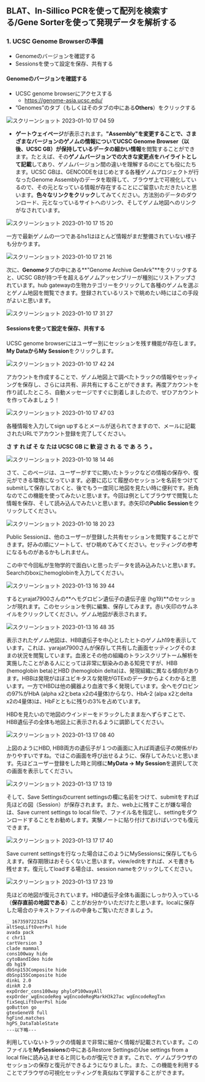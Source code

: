 ## BLAT、In-Sillico PCRを使って配列を検索する/Gene Sorterを使って発現データを解析する

###  1. UCSC Genome Browserの準備

- Genomeのバージョンを確認する
- Sessionsを使って設定を保存、共有する

####  Genomeのバージョンを確認する

- UCSC genome browserにアクセスする
  - https://genome-asia.ucsc.edu/
- ”Genomes”のタブ（もしくはそのタブの中にある**Others**）をクリックする

![スクリーンショット 2023-01-10 17 04 59](https://user-images.githubusercontent.com/296176/217182529-20435d40-110d-4543-b8db-42e4693a5642.png)

- **ゲートウェイページ**が表示されます。**"Assembly"**を変更することで、さまざまなバージョンのゲノムの情報についてUCSC Genome Browser（以後、UCSC GB）が保持しているデータの**細かい情報**を閲覧することができます。たとえば、その**ゲノムバージョンでの大きな変更点をハイライトとして記載**してあり、ゲノムバージョン間の違いを理解するのにとても役にたちます。UCSC GBは、GENCODEをはじめとする各種ゲノムプロジェクトが行なったGenome Assemblyのデータを取得して、ブラウザ上で可視化しているので、その元となっている情報が存在することにご留意いただきたいと思います。**色々なリンクをクリック**してみてください。方法別のデータのダウンロード、元となっているサイトへのリンク、そしてゲノム地図へのリンクがなされています。

![スクリーンショット 2023-01-10 17 15 20](https://user-images.githubusercontent.com/296176/217183476-47098849-f209-4e10-a63f-149c22006a26.png)

一方で最新ゲノムの一つであるhs1はほとんど情報がまだ整備されていない様子も分かります。

![スクリーンショット 2023-01-10 17 21 16](https://user-images.githubusercontent.com/296176/217183499-0c69ea70-ca65-42a9-83d3-9257bf8ed899.png)

次に、**Genome**タブの中にある**"Genome Archive GenArk"**をクリックすると、UCSC GBが持つ千を超えるゲノムアッセンブリーが種別にリストアップされています。hub gatewayの生物カテゴリーをクリックして各種のゲノムを選ぶとゲノム地図を閲覧できます。登録されているリストで眺めたい時にはこの手段がよいと思います。

![スクリーンショット 2023-01-10 17 31 27](https://user-images.githubusercontent.com/296176/217183523-f7bab076-c3ea-4568-9b21-633096594a67.png)

#### Sessionsを使って設定を保存、共有する

UCSC genome browserにはユーザー別にセッションを残す機能が存在します。**My DataからMy Session**をクリックします。

![スクリーンショット 2023-01-10 17 42 24](https://user-images.githubusercontent.com/296176/217183527-f42df96a-0e6d-455a-bd22-783dec413e78.png)

アカウントを作成することで、ゲノム地図上で調べたトラックの情報やセッティングを保存し、さらには共有、非共有にすることができます。再度アカウントを作り試したところ、自動メッセージですぐに到着しましたので、ぜひアカウントを作ってみましょう！

![スクリーンショット 2023-01-10 17 47 03](https://user-images.githubusercontent.com/296176/217183530-99d4bfdb-2a06-4990-af1e-ccf841a090b7.png)

各種情報を入力してsign upするとメールが送られてきますので、メールに記載されたURLでアカウント登録を完了してください。

**さ す れ ば そ な たは UCSC GB に 歓 迎 さ れ る で あ ろ う 。**

![スクリーンショット 2023-01-10 18 14 46](https://user-images.githubusercontent.com/296176/217183532-d6cdf864-887c-43a5-86fc-724d85ab4ad2.png)



さて、このページは、ユーザーがすでに開いたトラックなどの情報の保存や、復元ができる環境になっています。必要に応じて履歴のセッションを名前をつけてsubmitして保存しておくと、後でもう一度同じ地図を見たい時に便利です。折角なのでこの機能を使ってみたいと思います。今回は例としてブラウザで閲覧した情報を保存、そして読み込んでみたいと思います。赤矢印の**Public Session**をクリックしてください。

![スクリーンショット 2023-01-10 18 20 23](https://user-images.githubusercontent.com/296176/217183536-da7d9fa3-ea26-4be9-98ec-f4d1b6574642.png)

Public Sessionは、他のユーザーが登録した共有セッションを閲覧することができます。好みの順にソートして、ぜひ眺めてみてください。セッティングの参考になるものがあるかもしれません。

この中で今回私が生物学的で面白いと思ったデータを読み込みたいと思います。Searchのboxにhemoglobinを入力してください。

![スクリーンショット 2023-01-13 16 39 44](https://user-images.githubusercontent.com/296176/217183538-2e0d9427-3338-4db9-882a-580c7f11a6af.png)

するとyrajat7900さんの**ヘモグロビン遺伝子の遺伝子座 (hg19)**のセッションが現れます。このセッションを例に編集、保存してみます。赤い矢印のサムネイルをクリックしてください。ゲノム地図が表示されます。

![スクリーンショット 2023-01-13 16 48 35](https://user-images.githubusercontent.com/296176/217183541-d31f46be-f793-41c7-a202-aaf0c370a57c.png)

表示されたゲノム地図は、HBB遺伝子を中心としたヒトのゲノムh19を表示しています。これは、yarajat7900さんが保存して共有した画面セッティングそのままの状況を閲覧しています。血液とその他の組織のトランスクリプトーム解析を実施したことがある人にとっては非常に馴染みのある知見ですが、HBB (hemoglobin beta)とHBD (hemoglobin delta)は、発現組織に異なる傾向があります。HBBは発現がほぼユビキタスな発現がGTExのデータからよくわかると思います。一方でHBDは他の臓器より血液で多く発現しています。全ヘモグロビンの97%がHbA (alpha x2とbeta x2の4量体)からなり、HbA-2 (alpa x2とdelta x2の4量体)は、HbFとともに残りの3%を占めています。

HBDを見たいので地図のウインドーをドラックしたまま左へずらすことで、HBB遺伝子の全体も地図上に表示されるように調節してください。

![スクリーンショット 2023-01-13 17 08 40](https://user-images.githubusercontent.com/296176/217183544-69ade001-667f-427f-858e-63521363766d.png)

上図のようにHBD, HBB両方の遺伝子が１つの画面に入れば両遺伝子の関係がわかりやすいですね。ではこの画面を呼び出せるように、保存してみたいと思います。先ほどユーザー登録をした時と同様に**MyData -> My Session**を選択して次の画面を表示してください。

![スクリーンショット 2023-01-13 17 13 19](https://user-images.githubusercontent.com/296176/217183545-a8a73d54-47f8-493e-a292-f48d6cac30ee.png)

そして、Save Settingsのcurrent settingsの欄に名前をつけて、submitをすれば先ほどの図（Session）が保存されます。また、web上に残すことが嫌な場合は、Save current settings to local fileで、ファイル名を指定し、settingをダウンロードすることをお勧めします。実験ノートに貼り付けておけばいつでも復元できます。

![スクリーンショット 2023-01-13 17 17 40](https://user-images.githubusercontent.com/296176/217183548-43318088-62ff-47cc-8724-974f516794d4.png)

Save current settingsを行なった場合はこのようにMySessionsに保存してもらえます。保存期限はおそらくないと思います。view/editをすれば、メモ書きも残せます。復元してloadする場合は、session nameをクリックしてください。

![スクリーンショット 2023-01-13 17 23 19](https://user-images.githubusercontent.com/296176/217183550-7a685526-b7df-421b-a943-11f185d6bda6.png)

先ほどの地図が復元されています。HBD遺伝子全体も画面にしっかり入っている（**保存直前の地図である**）ことがお分かりいただけたと思います。localに保存した場合のテキストファイルの中身もご覧いただきましょう。

```
_ 1673597223254
altSeqLiftOverPsl hide
avada pack
c chr11
cartVersion 3
clade mammal
cons100way hide
cytoBandIdeo hide
db hg19
dbSnp153Composite hide
dbSnp155Composite hide
dinkL 2.0
dinkR 2.0
expOrder_cons100way phyloP100wayAll 
expOrder_wgEncodeReg wgEncodeRegMarkH3k27ac wgEncodeRegTxn 
fixSeqLiftOverPsl hide
goButton go
gtexGeneV8 full
hgFind.matches 
hgPS_DataTableState 
---以下略---
```

利用していないトラックの情報まで非常に細かく情報が記載されています。このファイルを**MySessions**の中にあるRestore SettingsのUse settings from a local fileに読み込ませると同じものが復元できます。これで、ゲノムブラウザのセッションの保存と復元ができるようになりました。また、この機能を利用することでブラウザの可視化セッティングを真似ねて学習することができます。

